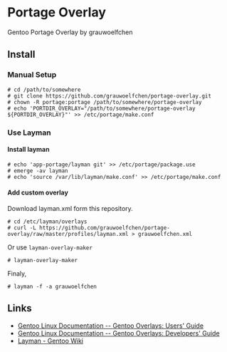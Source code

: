# Portage Overlay

Gentoo Portage Overlay by grauwoelfchen


## Install

### Manual Setup

```
# cd /path/to/somewhere
# git clone https://github.com/grauwoelfchen/portage-overlay.git
# chown -R portage:portage /path/to/somewhere/portage-overlay
# echo 'PORTDIR_OVERLAY="/path/to/somewhere/portage-overlay ${PORTDIR_OVERLAY}"' >> /etc/portage/make.conf
```

### Use Layman

#### Install layman

```
# echo 'app-portage/layman git' >> /etc/portage/package.use
# emerge -av layman
# echo 'source /var/lib/layman/make.conf' >> /etc/portage/make.conf
```

#### Add custom overlay

Download layman.xml form this repository.

```
# cd /etc/layman/overlays
# curl -L https://github.com/grauwoelfchen/portage-overlay/raw/master/profiles/layman.xml > grauwoelfchen.xml
```

Or use `layman-overlay-maker`

```
# layman-overlay-maker
```

Finaly,

```
# layman -f -a grauwoelfchen
```


## Links

* [Gentoo Linux Documentation -- Gentoo Overlays: Users' Guide](https://www.gentoo.org/proj/en/overlays/userguide.xml)
* [Gentoo Linux Documentation -- Gentoo Overlays: Developers' Guide](http://www.gentoo.org/proj/en/overlays/devguide.xml)
* [Layman - Gentoo Wiki](http://wiki.gentoo.org/wiki/Layman)

